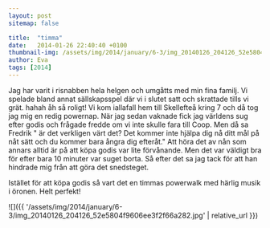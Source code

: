 ```yaml
---
layout: post
sitemap: false

title:  "timma"
date:   2014-01-26 22:40:40 +0100
thumbnail-img: /assets/img/2014/january/6-3/img_20140126_204126_52e5804f9606ee3f2f66a282.jpg
author: Eva
tags: [2014]
---
```


Jag har varit i risnabben hela helgen och umgåtts med min fina familj. Vi spelade bland annat sällskapsspel där vi i slutet satt och skrattade tills vi grät. hahah åh så roligt! Vi kom iallafall hem till Skellefteå kring 7 och då tog jag mig en redig powernap. När jag sedan vaknade fick jag världens sug efter godis och frågade fredde om vi inte skulle fara till Coop. Men då sa Fredrik " är det verkligen värt det? Det kommer inte hjälpa dig nå ditt mål på nåt sätt och du kommer bara ångra dig efteråt." Att höra det av nån som annars alltid är på att köpa godis var lite förvånande. Men det var väldigt bra för efter bara 10 minuter var suget borta. Så efter det sa jag tack för att han hindrade mig från att göra det snedsteget.

Istället för att köpa godis så vart det en timmas powerwalk med härlig musik i öronen. Helt perfekt!

![]({{ '/assets/img/2014/january/6-3/img_20140126_204126_52e5804f9606ee3f2f66a282.jpg'  | relative_url }})


